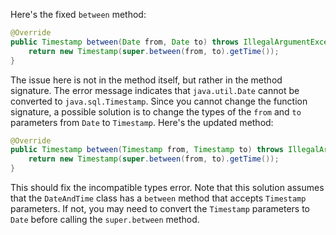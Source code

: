 Here's the fixed `between` method:

```java
@Override
public Timestamp between(Date from, Date to) throws IllegalArgumentException {
    return new Timestamp(super.between(from, to).getTime());
}
```

The issue here is not in the method itself, but rather in the method signature. The error message indicates that `java.util.Date` cannot be converted to `java.sql.Timestamp`. Since you cannot change the function signature, a possible solution is to change the types of the `from` and `to` parameters from `Date` to `Timestamp`. Here's the updated method:

```java
@Override
public Timestamp between(Timestamp from, Timestamp to) throws IllegalArgumentException {
    return new Timestamp(super.between(from, to).getTime());
}
```

This should fix the incompatible types error. Note that this solution assumes that the `DateAndTime` class has a `between` method that accepts `Timestamp` parameters. If not, you may need to convert the `Timestamp` parameters to `Date` before calling the `super.between` method.